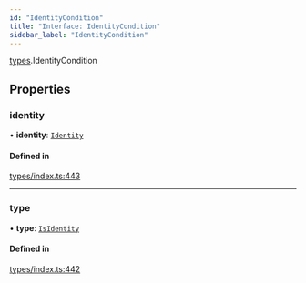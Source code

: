 ```yaml
---
id: "IdentityCondition"
title: "Interface: IdentityCondition"
sidebar_label: "IdentityCondition"
---
```


[types](../../../modules/Types/Types.md).IdentityCondition

## Properties

### identity

• **identity**: [`Identity`](../../../classes/API/Entities/Identity/Identity.md)

#### Defined in

[types/index.ts:443](https://github.com/PolymeshAssociation/polymesh-sdk/blob/b6f9fb883/src/types/index.ts#L443)

___

### type

• **type**: [`IsIdentity`](../../../enums/Types/ConditionType/ConditionType.md#isidentity)

#### Defined in

[types/index.ts:442](https://github.com/PolymeshAssociation/polymesh-sdk/blob/b6f9fb883/src/types/index.ts#L442)
